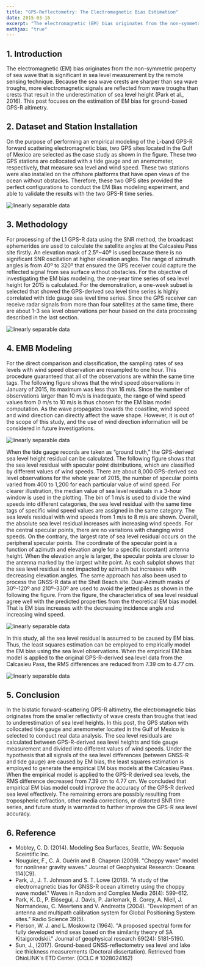 ```yaml
---
title: "GPS-Reflectometry: The Electromagnetic Bias Estimation"
date: 2015-03-16
excerpt: "The electromagnetic (EM) bias originates from the non-symmetric property of sea wave due to the sea wave crests are sharper than sea wave troughs. This post focuses on the estimation of EM bias for ground-based GPS-R altimetry."
mathjax: "true"
---
```

## 1. Introduction
  The electromagnetic (EM) bias originates from the non-symmetric property of sea wave that is significant in sea level measurement by the remote sensing technique. Because the sea wave crests are sharper than sea wave troughs, more electromagnetic signals are reflected from wave troughs than crests that result in the underestimation of sea level height (Park et al., 2016). This post focuses on the estimation of EM bias for ground-based GPS-R altimetry.
    
## 2. Dataset and Station Installation
On the purpose of performing an empirical modeling of the L-band GPS-R forward scattering electromagnetic bias, two GPS sites located in the Gulf of Mexico are selected as the case study as shown in the figure. These two GPS stations are collocated with a tide gauge and an anemometer, respectively, that measure sea level and wind speed. These two stations were also installed on the offshore platforms that have open views of the ocean without obstacles. Therefore, these two GPS sites provided the perfect configurations to conduct the EM Bias modeling experiment, and able to validate the results with the two GPS-R time series.
 
<img src="{{ site.url }}{{ site.baseurl }}/images/gpsr_emb_empirical/2_1.png" alt="linearly separable data">

## 3. Methodology
For processing of the L1 GPS-R data using the SNR method, the broadcast ephemerides are used to calculate the satellite angles at the Calcasieu Pass site firstly. An elevation mask of 2.5º~40º is used because there is no significant SNR oscillation at higher elevation angles. The range of azimuth angles is from 40º to 320º that ensured the GPS receiver could capture the reflected signal from sea surface without obstacles. For the objective of investigating the EM bias modeling, the one-year time series of sea level height for 2015 is calculated. For the demonstration, a one-week subset is selected that showed the GPS-derived sea level time series is highly correlated with tide gauge sea level time series. Since the GPS receiver can receive radar signals from more than four satellites at the same time, there are about 1-3 sea level observations per hour based on the data processing described in the last section.
 
<img src="{{ site.url }}{{ site.baseurl }}/images/gpsr_emb_empirical/3_1.png" alt="linearly separable data">

## 4. EMB Modeling
For the direct comparison and classification, the sampling rates of sea levels with wind speed observation are resampled to one hour. This procedure guaranteed that all of the observations are within the same time tags. The following figure shows that the wind speed observations in January of 2015, its maximum was less than 16 m/s. Since the number of observations larger than 10 m/s is inadequate, the range of wind speed values from 0 m/s to 10 m/s is thus chosen for the EM bias model computation. As the wave propagates towards the coastline, wind speed and wind direction can directly affect the wave shape. However, it is out of the scope of this study, and the use of wind direction information will be considered in future investigations.
 
<img src="{{ site.url }}{{ site.baseurl }}/images/gpsr_emb_empirical/4_1.png" alt="linearly separable data">

When the tide gauge records are taken as “ground truth,” the GPS-derived sea level height residual can be calculated. The following figure shows that the sea level residual with specular point distributions, which are classified by different values of wind speeds. There are about 8,000 GPS-derived sea level observations for the whole year of 2015, the number of specular points varied from 400 to 1,200 for each particular value of wind speed. For clearer illustration, the median value of sea level residuals in a 3-hour window is used in the plotting. The bin of 1 m/s is used to divide the wind speeds into different categories, the sea level residual with the same time tags of specific wind speed values are assigned in the same category. The sea levels residual with wind speeds from 1 m/s to 8 m/s are shown. Overall, the absolute sea level residual increases with increasing wind speeds. For the central specular points, there are no variations with changing wind speeds. On the contrary, the largest rate of sea level residual occurs on the peripheral specular points. The coordinate of the specular point is a function of azimuth and elevation angle for a specific (constant) antenna height. When the elevation angle is larger, the specular points are closer to the antenna marked by the largest white point. As each subplot shows that the sea level residual is not impacted by azimuth but increases with decreasing elevation angles. The same approach has also been used to process the GNSS-R data at the Shell Beach site. Dual-Azimuth masks of 30º–120º and 210º–330º are used to avoid the jetted piles as shown in the following the figure. From the figure, the characteristics of sea level residual agree well with the predicted properties from the theoretical EM bias model. That is EM bias increases with the decreasing incidence angle and increasing wind speed.
 
<img src="{{ site.url }}{{ site.baseurl }}/images/gpsr_emb_empirical/4_2.png" alt="linearly separable data">

In this study, all the sea level residual is assumed to be caused by EM bias. Thus, the least squares estimation can be employed to empirically model the EM bias using the sea level observations. When the empirical EM bias model is applied to the original GPS-R-derived sea level data from the Calcasieu Pass, the RMS differences are reduced from 7.39 cm to 4.77 cm.
 
<img src="{{ site.url }}{{ site.baseurl }}/images/gpsr_emb_empirical/4_3.png" alt="linearly separable data">

## 5. Conclusion
In the bistatic forward-scattering GPS-R altimetry, the electromagnetic bias originates from the smaller reflectivity of wave crests than troughs that lead to underestimation of sea level heights. In this post, the GPS station with collocated tide gauge and anemometer located in the Gulf of Mexico is selected to conduct real data analysis. The sea level residuals are calculated between GPS-R-derived sea level heights and tide gauge measurement and divided into different values of wind speeds. Under the hypothesis that all signals of the sea level differences (between GNSS-R and tide gauge) are caused by EM bias, the least squares estimation is employed to generate the empirical EM bias models at the Calcasieu Pass. When the empirical model is applied to the GPS-R derived sea levels, the RMS difference decreased from 7.39 cm to 4.77 cm. We concluded that empirical EM bias model could improve the accuracy of the GPS-R derived sea level effectively. The remaining errors are possibly resulting from tropospheric refraction, other media corrections, or distorted SNR time series, and future study is warranted to further improve the GPS-R sea level accuracy.

## 6. Reference
+ Mobley, C. D. (2014). Modeling Sea Surfaces, Seattle, WA: Sequoia Sceintific Inc.
+ Nouguier, F., C. A. Guérin and B. Chapron (2009). "Choppy wave” model for nonlinear gravity waves." Journal of Geophysical Research: Oceans 114(C9).
+ Park, J., J. T. Johnson and S. T. Lowe (2016). "A study of the electromagnetic bias for GNSS-R ocean altimetry using the choppy wave model." Waves in Random and Complex Media 26(4): 599-612.
+ Park, K. D., P. Elósegui, J. Davis, P. Jarlemark, B. Corey, A. Niell, J. Normandeau, C. Meertens and V. Andreatta (2004). "Development of an antenna and multipath calibration system for Global Positioning System sites." Radio Science 39(5).
+ Pierson, W. J. and L. Moskowitz (1964). "A proposed spectral form for fully developed wind seas based on the similarity theory of SA Kitaigorodskii." Journal of geophysical research 69(24): 5181-5190.
+ Sun, J., (2017). Ground-based GNSS-reflectometry sea level and lake ice thickness measurements (Doctoral dissertation). Retrieved from OhioLINK's ETD Center. (OCLC # 1028024162)

    
